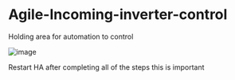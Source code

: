 # Agile-Incoming-inverter-control
Holding area for automation to control  


![image](https://user-images.githubusercontent.com/115955610/218265849-387307be-41f9-426d-a890-844d470cc3b9.png)


Restart HA after completing all of the steps this is important
